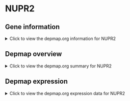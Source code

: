 <h1>NUPR2</h1>

<h2>Gene information</h2>
<details>
  <summary>Click to view the depmap.org information for NUPR2</summary>
  <iframe src="https://depmap.org/portal/gene/NUPR2?tab=about" style="border:none;width:100%;height:800px"></iframe>
</details>

<h2>Depmap overview</h2>
<details>
  <summary>Click to view the depmap.org summary for NUPR2</summary>
  <iframe src="https://depmap.org/portal/gene/NUPR2?tab=overview" style="border:none;width:100%;height:800px"></iframe>
</details>

<h2>Depmap expression</h2>
<details>
  <summary>Click to view the depmap.org expression data for NUPR2</summary>
  <iframe src="https://depmap.org/portal/gene/NUPR2?tab=characterization" style="border:none;width:100%;height:800px"></iframe>
</details>


<!--
<h2>Reactome Pathway diagram</h2>
PNAME
-->


